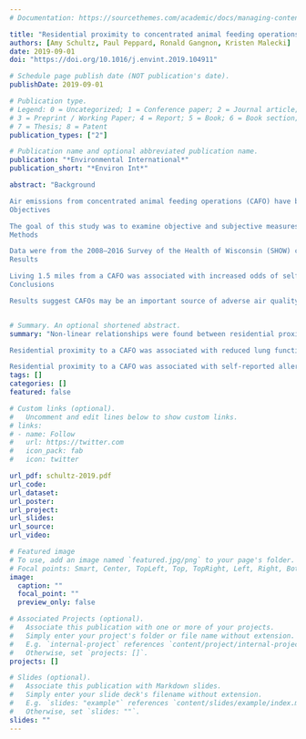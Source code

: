 ```yaml
---
# Documentation: https://sourcethemes.com/academic/docs/managing-content/

title: "Residential proximity to concentrated animal feeding operations and allergic and respiratory disease"
authors: [Amy Schultz, Paul Peppard, Ronald Gangnon, Kristen Malecki]
date: 2019-09-01
doi: "https://doi.org/10.1016/j.envint.2019.104911"

# Schedule page publish date (NOT publication's date).
publishDate: 2019-09-01

# Publication type.
# Legend: 0 = Uncategorized; 1 = Conference paper; 2 = Journal article;
# 3 = Preprint / Working Paper; 4 = Report; 5 = Book; 6 = Book section;
# 7 = Thesis; 8 = Patent
publication_types: ["2"]

# Publication name and optional abbreviated publication name.
publication: "*Environmental International*"
publication_short: "*Environ Int*"

abstract: "Background

Air emissions from concentrated animal feeding operations (CAFO) have been associated with respiratory and allergic symptoms among farm workers, primarily on swine farms. Despite the increasing prevalence of CAFOs, few studies have assessed respiratory health implications among residents living near CAFOs and few have looked at the health impacts of dairy CAFOs.
Objectives

The goal of this study was to examine objective and subjective measures of respiratory and allergic health among rural residents living near dairy CAFOs in a general population living in the Upper Midwest of the United States.
Methods

Data were from the 2008–2016 Survey of the Health of Wisconsin (SHOW) cohort (n = 5338), a representative, population based sample of rural adults (age 18+). The association between distance to the nearest CAFO and the prevalence of self-reported physician-diagnosed allergies, asthma, episodes of asthma in the last 12 months, and asthma medication use was examined using logistic regression, adjusting for covariates and sampling design. Similarly, the association between distance to the nearest CAFO and lung function, measured using spirometry, was examined using multivariate linear regression. Restricted cubic splines accounted for nonlinear relationships between distance to the nearest CAFO and the aforementioned outcomes.
Results

Living 1.5 miles from a CAFO was associated with increased odds of self-reported nasal allergies (OR = 2.08; 95% CI: 1.38, 3.14), lung allergies (OR = 2.72; 95% CI: 1.59, 4.66), asthma (OR = 2.67; 95% CI: 1.39, 5.13), asthma medication (OR = 3.31; 95% CI: 1.65 6.62), and uncontrolled asthma, reported as an asthma episode in last 12 months (OR = 2.34; 95% CI: 1.11, 4.92) when compared to living 5 miles from a CAFO. Predicted FEV1 was 7.72% (95% CI: −14.63, −0.81) lower at a residential distance 1.5 miles from a CAFO when compared with a residence distance of 3 miles from a CAFO.
Conclusions

Results suggest CAFOs may be an important source of adverse air quality associated with reduced respiratory and allergic health among rural residents living in close proximity to a CAFO."


# Summary. An optional shortened abstract.
summary: "Non-linear relationships were found between residential proximity to a CAFO and measures of respiratory health and allergies. 

Residential proximity to a CAFO was associated with reduced lung function and self-reported asthma at distances within 3 miles-4 miles.

Residential proximity to a CAFO was associated with self-reported allergies including nasal and lung allergies."
tags: []
categories: []
featured: false

# Custom links (optional).
#   Uncomment and edit lines below to show custom links.
# links:
# - name: Follow
#   url: https://twitter.com
#   icon_pack: fab
#   icon: twitter

url_pdf: schultz-2019.pdf
url_code:
url_dataset:
url_poster:
url_project:
url_slides:
url_source:
url_video:

# Featured image
# To use, add an image named `featured.jpg/png` to your page's folder. 
# Focal points: Smart, Center, TopLeft, Top, TopRight, Left, Right, BottomLeft, Bottom, BottomRight.
image:
  caption: ""
  focal_point: ""
  preview_only: false 

# Associated Projects (optional).
#   Associate this publication with one or more of your projects.
#   Simply enter your project's folder or file name without extension.
#   E.g. `internal-project` references `content/project/internal-project/index.md`.
#   Otherwise, set `projects: []`.
projects: []

# Slides (optional).
#   Associate this publication with Markdown slides.
#   Simply enter your slide deck's filename without extension.
#   E.g. `slides: "example"` references `content/slides/example/index.md`.
#   Otherwise, set `slides: ""`.
slides: ""
---
```

